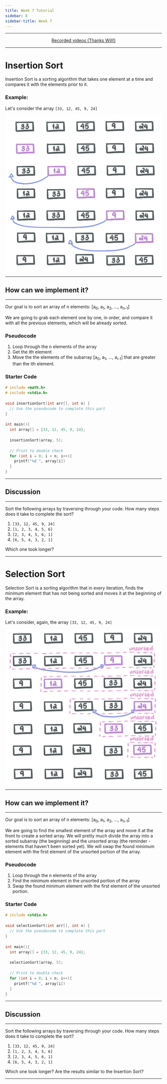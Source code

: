 ```yaml
---
title: Week 7 Tutorial
sidebar: 8
sidebar-title: Week 7
---
```


---


<p align="center"> <a href="https://youtu.be/e3-GDIa1h5k"> Recorded videos (Thanks Will!) </a> </p>

---

# Insertion Sort


Insertion Sort is a sorting algorithm that takes one element at a time and compares it with the elements prior to it.

### Example:

Let's consider the array ```[33, 12, 45, 9, 24]```

![insert](insert.jpeg)

---

## How can we implement it?

---

Our goal is to sort an array of n elements: [a<sub>0</sub>, a<sub>1</sub>, a<sub>2</sub>, ..., a<sub>n-1</sub>]

We are going to grab each element one by one, in order, and compare it with all the previous elements, which will be already sorted.

### Pseudocode

1. Loop through the n elements of the array
2. Get the ith element
3. Move the the elements of the subarray [a<sub>0</sub>, a<sub>1</sub>, ..., a<sub>i-1</sub>] that are greater than the ith element.

### Starter Code

```c
# include <math.h>
# include <stdio.h>

void insertionSort(int arr[], int n) {
  // Use the pseudocode to complete this part
}

int main(){
  int array[] = {33, 12, 45, 9, 24};

  insertionSort(array, 5);

  // Print to double check
  for (int i = 0; i < n; i++){
    printf("%d ", array[i])
  }
}
```
---

## Discussion

---

Sort the following arrays by traversing through your code. How many steps does it take to complete the sort?

1. ```[33, 12, 45, 9, 24]```
2. ```[1, 2, 3, 4, 5, 6]```
3. ```[2, 3, 4, 5, 6, 1]```
4. ```[6, 5, 4, 3, 2, 1]```

Which one took longer? 

---

# Selection Sort

Selection Sort is a sorting algorithm that in every iteration, finds the minimum element that has not being sorted and moves it at the beginning of the array.

### Example:

Let's consider, again, the array ```[33, 12, 45, 9, 24]```

![select](select.jpeg)

---

## How can we implement it?

---

Our goal is to sort an array of n elements: [a<sub>0</sub>, a<sub>1</sub>, a<sub>2</sub>, ..., a<sub>n-1</sub>]

We are going to find the smallest element of the array and move it at the front to create a sorted array. We will pretty much divide the array into a sorted subarray (the beginning) and the unsorted array (the reminder - elements that haven't been sorted yet). We will swap the found minimum element with the first element of the unsorted portion of the array.

### Pseudocode

1. Loop through the n elements of the array
2. Find the minimum element in the unsorted portion of the array
3. Swap the found minimum element with the first element of the unsorted portion.

### Starter Code

```c
# include <stdio.h>

void selectionSort(int arr[], int n) {
  // Use the pseudocode to complete this part
}

int main(){
  int array[] = {33, 12, 45, 9, 24};

  selectionSort(array, 5);

  // Print to double check
  for (int i = 0; i < n; i++){
    printf("%d ", array[i])
  }
}
```
---

## Discussion

---

Sort the following arrays by traversing through your code. How many steps does it take to complete the sort?

1. ```[33, 12, 45, 9, 24]```
2. ```[1, 2, 3, 4, 5, 6]```
3. ```[2, 3, 4, 5, 6, 1]```
4. ```[6, 5, 4, 3, 2, 1]```

Which one took longer? Are the results similar to the Insertion Sort?

---
